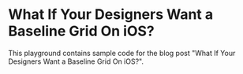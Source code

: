 # What If Your Designers Want a Baseline Grid On iOS?

This playground contains sample code for the blog post "What If Your Designers Want a Baseline Grid On iOS?".
